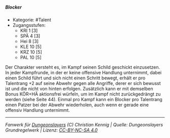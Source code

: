 <!---
Dies ist ein Fanwerk für DUNGEONSLAYERS (C) von Christian Kennig

Quellen:      [Dungeonslayers Grundregelwerk](https://dungeonslayers.net/download/Dungeonslayers4.pdf)
              [Talentbeschreibungen](https://www.f-space.de/ds4/tools-talentcards.html)
License:      [CC-BY-NC-SA 4.0](https://creativecommons.org/licenses/by-nc-sa/4.0/deed.de)
Richtlinien:  [Fanwerkrichtlinien](https://www.dungeonslayers.net/fanwerk-richtlinien/)
Autor:        Zauberlehrling
-->

  
##### Blocker  
- Kategorie: #Talent  
- Zugangsstufen:  
  - KRI 1 [3]  
  - SPÄ 4 [3]  
  - Hei 8 [3]  
  - KLE 10 [5]  
  - KRZ 10 [5]  
  - PAL 10 [5]  

Der Charakter versteht es, im Kampf seinen Schild geschickt einzusetzen. In jeder Kampfrunde, in der er keine offensive Handlung unternimmt, dabei einen Schild führt und sich nicht einen Schritt bewegt, erhält er pro Talentrang +2 auf seine Abwehr gegen alle Angriffe, derer er sich bewusst ist und die nicht von hinten erfolgen. Zusätzlich kann er mit demselben Bonus KÖR+HÄ aktionsfrei würfeln, um im Kampf nicht zurückgedrängt zu werden (siehe Seite 44). Einmal pro Kampf kann ein Blocker pro Talentrang einen Patzer bei der Abwehr wiederholen, auch wenn er gerade eine offensiv Handlung unternimmt.


___  
*Fanwerk für [Dungeonslayers](https://www.dungeonslayers.net/) (C) Christian Kennig | Quelle: Dungeonslayers Grundregelwerk | Lizenz: [CC-BY-NC-SA 4.0](https://creativecommons.org/licenses/by-nc-sa/4.0/deed.de)*  